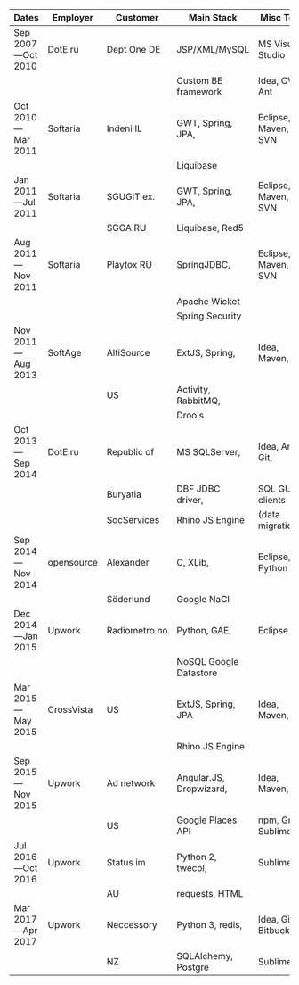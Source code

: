 |Dates               |Employer   |Customer   |Main Stack         |Misc Tools         |
|--------------------|-----------|-----------|-------------------|-------------------|
|Sep 2007—Oct 2010   |DotE.ru    |Dept One DE|JSP/XML/MySQL      |MS Visual Studio   |
|                    |           |           |Custom BE framework|Idea, CVS, Ant     |
|Oct 2010—Mar 2011   |Softaria   |Indeni IL  |GWT, Spring, JPA,  |Eclipse, Maven, SVN|
|                    |           |           |Liquibase          |                   |
|Jan 2011—Jul 2011   |Softaria   |SGUGiT ex. |GWT, Spring, JPA,  |Eclipse, Maven, SVN|
|                    |           |SGGA RU    |Liquibase, Red5    |                   |
|Aug 2011—Nov 2011   |Softaria   |Playtox RU |SpringJDBC,        |Eclipse, Maven, SVN|
|                    |           |           |Apache Wicket      |                   |
|                    |           |           |Spring Security    |                   |
|Nov 2011—Aug 2013   |SoftAge    |AltiSource |ExtJS, Spring,     |Idea, Maven, Git   |
|                    |           |US         |Activity, RabbitMQ,|                   |
|                    |           |           |Drools             |                   |
|Oct 2013—Sep 2014   |DotE.ru    |Republic of|MS SQLServer,      |Idea, Ant, Git,    |
|                    |           |Buryatia   |DBF JDBC driver,   |SQL GUI clients    |
|                    |           |SocServices|Rhino JS Engine    |(data migration)   |
|Sep 2014—Nov 2014   |opensource |Alexander  |C, XLib,           |Eclipse, Git, Python |
|                    |           |Söderlund  |Google NaCl        |                   |
|Dec 2014—Jan 2015   |Upwork     |Radiometro.no|Python, GAE,     |Eclipse py         |
|                    |           |           |NoSQL Google Datastore|                |
|Mar 2015—May 2015   |CrossVista |US         |ExtJS, Spring, JPA |Idea, Maven, Git   |
|                    |           |           |Rhino JS Engine    |                   |
|Sep 2015—Nov 2015   |Upwork     |Ad network |Angular.JS, Dropwizard,|Idea, Maven, Git,   |
|                    |           |US         |Google Places API  |npm, Grunt, SublimeText |
|Jul 2016—Oct 2016   |Upwork     |Status im  |Python 2, twecol,  |SublimeText 
|                    |           |AU         |requests, HTML     | |
|Mar 2017—Apr 2017   |Upwork     |Neccessory |Python 3, redis,   |Idea, Git, Bitbucket,   |
|                    |           |NZ         |SQLAlchemy, Postgre|SublimeText |
